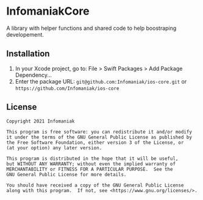 # InfomaniakCore

A library with helper functions and shared code to help boostraping developement.

## Installation

1. In your Xcode project, go to: File > Swift Packages > Add Package Dependency…
2. Enter the package URL: `git@github.com:Infomaniak/ios-core.git` or `https://github.com/Infomaniak/ios-core`

## License

    Copyright 2021 Infomaniak

    This program is free software: you can redistribute it and/or modify
    it under the terms of the GNU General Public License as published by
    the Free Software Foundation, either version 3 of the License, or
    (at your option) any later version.

    This program is distributed in the hope that it will be useful,
    but WITHOUT ANY WARRANTY; without even the implied warranty of
    MERCHANTABILITY or FITNESS FOR A PARTICULAR PURPOSE.  See the
    GNU General Public License for more details.

    You should have received a copy of the GNU General Public License
    along with this program.  If not, see <https://www.gnu.org/licenses/>.
